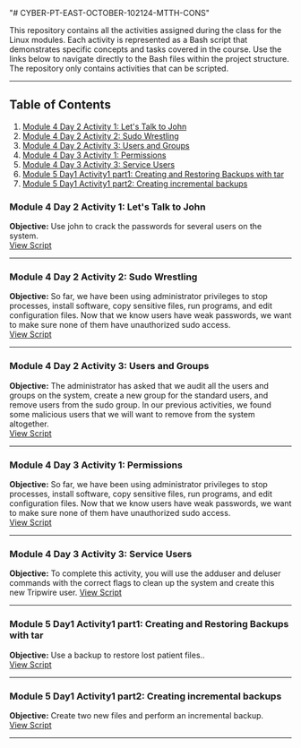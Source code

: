 "# CYBER-PT-EAST-OCTOBER-102124-MTTH-CONS" 

This repository contains all the activities assigned during the class for the Linux modules. Each activity is represented as a Bash script that demonstrates specific concepts and tasks covered in the course. Use the links below to navigate directly to the Bash files within the project structure. The repository only contains activities that can be scripted.

---

## Table of Contents

1. [Module 4 Day 2 Activity 1: Let's Talk to John](https://git.bootcampcontent.com/boot-camp-consortium-east-coast/CYBER-PT-EAST-OCTOBER-102124/-/tree/main/Module%204%20-Linux%20Sysadmin%20Fundamentals/Module%204%20Day%202/Activity%201%20-%20Let's%20Talk%20to%20John?ref_type=heads)
2. [Module 4 Day 2 Activity 2:  Sudo Wrestling](https://git.bootcampcontent.com/boot-camp-consortium-east-coast/CYBER-PT-EAST-OCTOBER-102124/-/tree/main/Module%204%20-Linux%20Sysadmin%20Fundamentals/Module%204%20Day%202/Activity%202%20-%20sudo%20Wrestling?ref_type=heads)
3. [Module 4 Day 2 Activity 3:  Users and Groups](https://git.bootcampcontent.com/boot-camp-consortium-east-coast/CYBER-PT-EAST-OCTOBER-102124/-/tree/main/Module%204%20-Linux%20Sysadmin%20Fundamentals/Module%204%20Day%202/Activity%203%20-%20Users%20and%20Groups?ref_type=heads)
4. [Module 4 Day 3 Activity 1:  Permissions](https://git.bootcampcontent.com/boot-camp-consortium-east-coast/CYBER-PT-EAST-OCTOBER-102124/-/tree/main/Module%204%20-Linux%20Sysadmin%20Fundamentals/Module%204%20Day%203/Activity%201%20-%20Permissions?ref_type=heads)
5. [Module 4 Day 3 Activity 3:  Service Users](https://git.bootcampcontent.com/boot-camp-consortium-east-coast/CYBER-PT-EAST-OCTOBER-102124/-/tree/main/Module%204%20-Linux%20Sysadmin%20Fundamentals/Module%204%20Day%203/Activity%203%20-%20Service%20Users?ref_type=heads)
6. [Module 5 Day1 Activity1 part1: Creating and Restoring Backups with tar](https://git.bootcampcontent.com/boot-camp-consortium-east-coast/CYBER-PT-EAST-OCTOBER-102124/-/tree/main/Module%205%20-%20Enhancing%20System%20Functionality/Module%205%20Day%201/Activity%201-%20Creating%20and%20Restoring%20Backups%20with%20tar?ref_type=heads)
7. [Module 5 Day1 Activity1 part2: Creating incremental backups](https://git.bootcampcontent.com/boot-camp-consortium-east-coast/CYBER-PT-EAST-OCTOBER-102124/-/tree/main/Module%205%20-%20Enhancing%20System%20Functionality/Module%205%20Day%201/Activity%201-%20Creating%20and%20Restoring%20Backups%20with%20tar?ref_type=heads)

### Module 4 Day 2 Activity 1: Let's Talk to John

**Objective:** Use john to crack the passwords for several users on the system.  
[View Script](src/main/bash/module4/day2_activity1.sh)

---

### Module 4 Day 2 Activity 2:  Sudo Wrestling

**Objective:** So far, we have been using administrator privileges to stop processes, install software, copy sensitive files, run programs, and edit configuration files.
Now that we know users have weak passwords, we want to make sure none of them have unauthorized sudo access.  
[View Script](src/main/bash/module4/day2_activity2.sh)

---

### Module 4 Day 2 Activity 3:  Users and Groups

**Objective:** The administrator has asked that we audit all the users and groups on the system, create a new group for the standard users, and remove users from the sudo group. In our previous activities, we found some malicious users that we will want to remove from the system altogether.  
[View Script](src/main/bash/module4/day2_activity3.sh)

---

### Module 4 Day 3 Activity 1:  Permissions

**Objective:** So far, we have been using administrator privileges to stop processes, install software, copy sensitive files, run programs, and edit configuration files.
Now that we know users have weak passwords, we want to make sure none of them have unauthorized sudo access.  
[View Script](src/main/bash/module4/day3_activity1.sh)

---

### Module 4 Day 3 Activity 3:  Service Users

**Objective:** To complete this activity, you will use the adduser and deluser commands with the correct flags to clean up the system and create this new Tripwire user.
[View Script](src/main/bash/module4/day3_activity3.sh)

---

### Module 5 Day1 Activity1 part1: Creating and Restoring Backups with tar

**Objective:** Use a backup to restore lost patient files..  
[View Script](src/main/bash/module5/day1_activity_1_part1.sh)

---

### Module 5 Day1 Activity1 part2: Creating incremental backups

**Objective:** Create two new files and perform an incremental backup.  
[View Script](src/main/bash/module5/day1_activity_1_part2.sh)

---